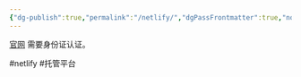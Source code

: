 ```yaml
---
{"dg-publish":true,"permalink":"/netlify/","dgPassFrontmatter":true,"noteIcon":""}
---
```



[官网](https://app.netlify.com)
需要身份证认证。

#netlify #托管平台 